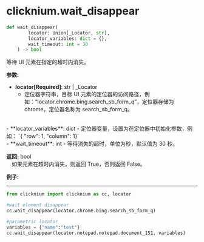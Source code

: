 
# clicknium.wait_disappear

```python
def wait_disappear(
        locator: Union[_Locator, str],
        locator_variables: dict = {},
        wait_timeout: int = 30
    ) -> bool
```

等待 UI 元素在指定的超时内消失。

**参数:**  
- **locator[Required]**: str | _Locator   
    - 定位器字符串，目标 UI 元素的定位器的访问路径，例如：“locator.chrome.bing.search_sb_form_q”，定位器存储为 chrome，定位器名称为 search_sb_form_q。
<br/>
- **locator_variables**: dict  
    -  定位器变量，设置为在定位器中初始化参数，例如： `{ "row": 1,  "column": 1}`
<br/>
- **wait_timeout**: int  
    - 等待消失的超时，单位为秒，默认值为 30 秒。
<br/>

**返回:** bool  
    &emsp;如果元素在超时内消失，则返回 True，否则返回 False。


**例子:**
***
```python
from clicknium import clicknium as cc, locator

#wait element disappear
cc.wait_disappear(locator.chrome.bing.search_sb_form_q)

#parametric locator
variables = {"name":"test"}
cc.wait_disappear(locator.notepad.notepad.document_151, variables)
```